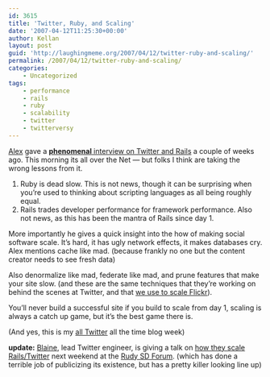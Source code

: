 ```yaml
---
id: 3615
title: 'Twitter, Ruby, and Scaling'
date: '2007-04-12T11:25:30+00:00'
author: Kellan
layout: post
guid: 'http://laughingmeme.org/2007/04/12/twitter-ruby-and-scaling/'
permalink: /2007/04/12/twitter-ruby-and-scaling/
categories:
    - Uncategorized
tags:
    - performance
    - rails
    - ruby
    - scalability
    - twitter
    - twitterversy
---
```


[Alex](http://www.al3x.net/) gave a [**phenomenal** interview on Twitter and Rails](http://www.radicalbehavior.com/5-question-interview-with-twitter-developer-alex-payne/) a couple of weeks ago. This morning its all over the Net — but folks I think are taking the wrong lessons from it.

1. Ruby is dead slow. This is not news, though it can be surprising when you’re used to thinking about scripting languages as all being roughly equal.
2. Rails trades developer performance for framework performance. Also not news, as this has been the mantra of Rails since day 1.

More importantly he gives a quick insight into the how of making social software scale. It’s hard, it has ugly network effects, it makes databases cry. Alex mentions cache like mad. (because frankly no one but the content creator needs to see fresh data)

Also denormalize like mad, federate like mad, and prune features that make your site slow. (and these are the same techniques that they’re working on behind the scenes at Twitter, and that [we use to scale Flickr](http://www.amazon.com/o/ASIN/0596102356/103-6236904-0024607)).

You’ll never build a successful site if you build to scale from day 1, scaling is always a catch up game, but it’s the best game there is.

(And yes, this is my [all Twitter](http://laughingmeme.org/category/twitter) all the time blog week)

**update:** [Blaine](http://romeda.org), lead Twitter engineer, is giving a talk on [how they scale Rails/Twitter](http://romeda.org/blog/2007/04/scaling-twitter-talk.html) next weekend at the [Rudy SD Forum](http://www.sdforum.org/SDForum/Templates/CalendarEvent.aspx?CID=2135&amp;mo=4&amp;yr=2007). (which has done a terrible job of publicizing its existence, but has a pretty killer looking line up)